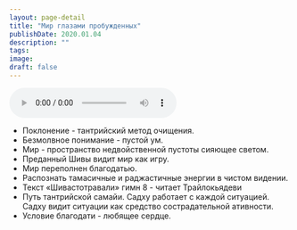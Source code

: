 ```yaml
---
layout: page-detail
title: "Мир глазами пробужденных"
publishDate: 2020.01.04
description: ""
tags:
image:
draft: false
---
```


<audio title="2020.01.04 - Мир глазами пробужденных.mp3" src="/upload/iblock/e3e/e3e96cd1e7fe6ec0a0a4e420c20b2ad6.mp3" controls=""></audio>

* Поклонение - тантрийский метод очищения.
* Безмолвное понимание - пустой ум.
* Мир - пространство недвойственной пустоты сияющее светом.
* Преданный Шивы видит мир как игру.
* Мир переполнен благодатью.
* Распознать тамасичные и раджастичные энергии в чистом видении.
* Текст «Шивастотравали» гимн 8 - читает Трайлокьядеви
* Путь тантрийской самайи. Садху работает с каждой ситуацией. Садху видит ситуации как средство сострадательной ативности.
* Условие благодати - любящее сердце.

  

